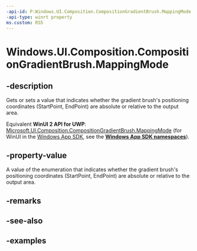```yaml
---
-api-id: P:Windows.UI.Composition.CompositionGradientBrush.MappingMode
-api-type: winrt property
ms.custom: RS5
---
```


<!-- Property syntax.
public CompositionMappingMode MappingMode { get;  set; }
-->

# Windows.UI.Composition.CompositionGradientBrush.MappingMode

## -description

Gets or sets a value that indicates whether the gradient brush's positioning coordinates (StartPoint, EndPoint) are absolute or relative to the output area.

Equivalent **WinUI 2 API for UWP**: [Microsoft.UI.Composition.CompositionGradientBrush.MappingMode](/windows/winui/api/microsoft.ui.composition.compositiongradientbrush.mappingmode) (for WinUI in the [Windows App SDK](/windows/apps/windows-app-sdk/), see the **[Windows App SDK namespaces](/windows/windows-app-sdk/api/winrt/)**).

## -property-value

A value of the enumeration that indicates whether the gradient brush's positioning coordinates (StartPoint, EndPoint) are absolute or relative to the output area.

## -remarks

## -see-also

## -examples

